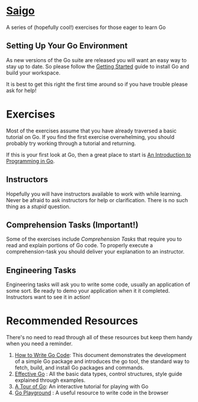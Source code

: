 # [Saigo](http://japanese.about.com/library/media/audio/saigo.mp3)
A series of (hopefully cool!) exercises for those eager to learn Go


## Setting Up Your Go Environment

As new versions of the Go suite are released you will want an
easy way to stay up to date. So please follow the [Getting Started](setup-environment.md)
guide to install Go and build your workspace.

It is best to get this right the first time around so if you have
trouble please ask for help!


# Exercises

Most of the exercises assume that you have already traversed a basic tutorial on Go.
If you find the first exercise overwhelming, you should probably try working through a tutorial and returning.

If this is your first look at Go, then a great place to start is [An Introduction to Programming in Go](https://www.golang-book.com/books/intro).

## Instructors

Hopefully you will have instructors available to work with while learning. Never be
afraid to ask instructors for help or clarification. There is no such thing as a _stupid_ question.

## Comprehension Tasks (Important!)

Some of the exercises include _Comprehension Tasks_ that require you to read and explain
portions of Go code. To properly execute a comprehension-task you should deliver your explanation to
an instructor.

## Engineering Tasks

Engineering tasks will ask you to write some code, usually an application of some sort.
Be ready to demo your application when it it completed. Instructors want to see it in action!


# Recommended Resources

There's no need to read through all of these resources but keep them handy when you need a reminder.

  1. [How to Write Go Code](https://golang.org/doc/code.html): This document demonstrates the development of a simple Go package and introduces the go tool, the standard way to fetch, build, and install Go packages and commands.
  2. [Effective Go](https://golang.org/doc/effective_go.html) : All the basic data types, control structures, style guide explained through examples.
  3. [A Tour of Go](https://tour.golang.org/welcome/1): An interactive tutorial for playing with Go
  4. [Go Playground](https://play.golang.org/) : A useful resource to write code in the browser
